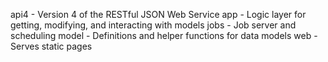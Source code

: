 api4 - Version 4 of the RESTful JSON Web Service
app - Logic layer for getting, modifying, and interacting with models
jobs - Job server and scheduling
model - Definitions and helper functions for data models
web - Serves static pages